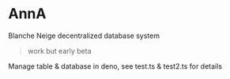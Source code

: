 # AnnA
Blanche Neige decentralized database system

> work but early beta

Manage table & database in deno, see test.ts & test2.ts for details
